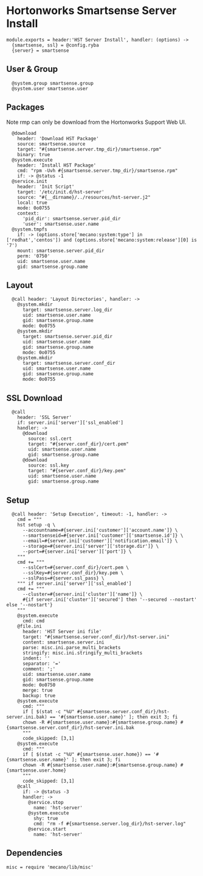 
# Hortonworks Smartsense Server Install

    module.exports = header:'HST Server Install', handler: (options) ->
      {smartsense, ssl} = @config.ryba
      {server} = smartsense

## User & Group

      @system.group smartsense.group
      @system.user smartsense.user

## Packages
Note rmp can only be download from the Hortonworks Support Web UI.

      @download
        header: 'Download HST Package'
        source: smartsense.source
        target: "#{smartsense.server.tmp_dir}/smartsense.rpm"
        binary: true
      @system.execute
        header: 'Install HST Package'
        cmd: "rpm -Uvh #{smartsense.server.tmp_dir}/smartsense.rpm"
        if: -> @status -1
      @service.init
        header: 'Init Script'
        target: '/etc/init.d/hst-server'
        source: "#{__dirname}/../resources/hst-server.j2"
        local: true
        mode: 0o0755
        context:
          'pid_dir': smartsense.server.pid_dir
          'user': smartsense.user.name
      @system.tmpfs
        if: -> (options.store['mecano:system:type'] in ['redhat','centos']) and (options.store['mecano:system:release'][0] is '7')
        mount: smartsense.server.pid_dir
        perm: '0750'
        uid: smartsense.user.name
        gid: smartsense.group.name

## Layout

      @call header: 'Layout Directories', handler: ->
        @system.mkdir
          target: smartsense.server.log_dir
          uid: smartsense.user.name
          gid: smartsense.group.name
          mode: 0o0755
        @system.mkdir
          target: smartsense.server.pid_dir
          uid: smartsense.user.name
          gid: smartsense.group.name
          mode: 0o0755
        @system.mkdir
          target: smartsense.server.conf_dir
          uid: smartsense.user.name
          gid: smartsense.group.name
          mode: 0o0755

## SSL Download

      @call
        header: 'SSL Server'
        if: server.ini['server']['ssl_enabled']
        handler: ->
          @download
            source: ssl.cert
            target: "#{server.conf_dir}/cert.pem"
            uid: smartsense.user.name
            gid: smartsense.group.name
          @download
            source: ssl.key
            target: "#{server.conf_dir}/key.pem"
            uid: smartsense.user.name
            gid: smartsense.group.name

## Setup

      @call header: 'Setup Execution', timeout: -1, handler: ->
        cmd = """
        hst setup -q \
          --accountname=#{server.ini['customer']['account.name']} \
          --smartsenseid=#{server.ini['customer']['smartsense.id']} \
          --email=#{server.ini['customer']['notification.email']} \
          --storage=#{server.ini['server']['storage.dir']} \
          --port=#{server.ini['server']['port']} \
        """
        cmd += """
          --sslCert=#{server.conf_dir}/cert.pem \
          --sslKey=#{server.conf_dir}/key.pem \
          --sslPass=#{server.ssl_pass} \
        """ if server.ini['server']['ssl_enabled']
        cmd += """
          --cluster=#{server.ini['cluster']['name']} \
          #{if server.ini['cluster']['secured'] then '--secured --nostart' else '--nostart'}
        """
        @system.execute
          cmd: cmd
        @file.ini
          header: 'HST Server ini file'
          target: "#{smartsense.server.conf_dir}/hst-server.ini"
          content: smartsense.server.ini
          parse: misc.ini.parse_multi_brackets
          stringify: misc.ini.stringify_multi_brackets
          indent: ''
          separator: '='
          comment: ';'
          uid: smartsense.user.name
          gid: smartsense.group.name
          mode: 0o0750
          merge: true
          backup: true
        @system.execute
          cmd: """
          if [ $(stat -c "%U" #{smartsense.server.conf_dir}/hst-server.ini.bak) == '#{smartsense.user.name}' ]; then exit 3; fi
          chown -R #{smartsense.user.name}:#{smartsense.group.name} #{smartsense.server.conf_dir}/hst-server.ini.bak
          """
          code_skipped: [3,1]
        @system.execute
          cmd: """
          if [ $(stat -c "%U" #{smartsense.user.home}) == '#{smartsense.user.name}' ]; then exit 3; fi
          chown -R #{smartsense.user.name}:#{smartsense.group.name} #{smartsense.user.home}
          """
          code_skipped: [3,1]
        @call
          if: -> @status -3
          handler: ->
            @service.stop
              name: 'hst-server'
            @system.execute
              shy: true
              cmd: "rm -f #{smartsense.server.log_dir}/hst-server.log"
            @service.start
              name: 'hst-server'


## Dependencies

    misc = require 'mecano/lib/misc'
